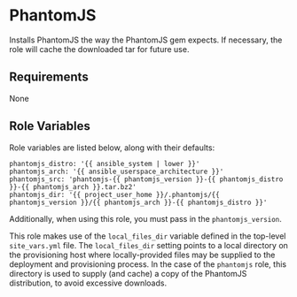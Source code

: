 PhantomJS
=========

Installs PhantomJS the way the PhantomJS gem expects. If necessary, the role will cache the downloaded tar for future use.

Requirements
------------

None

Role Variables
--------------

Role variables are listed below, along with their defaults:

    phantomjs_distro: '{{ ansible_system | lower }}'
    phantomjs_arch: '{{ ansible_userspace_architecture }}'
    phantomjs_src: 'phantomjs-{{ phantomjs_version }}-{{ phantomjs_distro }}-{{ phantomjs_arch }}.tar.bz2'
    phantomjs_dir: '{{ project_user_home }}/.phantomjs/{{ phantomjs_version }}/{{ phantomjs_arch }}-{{ phantomjs_distro }}'

Additionally, when using this role, you must pass in the `phantomjs_version`.

This role makes use of the `local_files_dir` variable defined in the top-level `site_vars.yml` file. The `local_files_dir` setting points to a local directory on the provisioning host where locally-provided files may be supplied to the deployment and provisioning process. In the case of the `phantomjs` role, this directory is used to supply (and cache) a copy of the PhantomJS distribution, to avoid excessive downloads.
